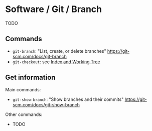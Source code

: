 # Software / Git / Branch

TODO

## Commands

- `git-branch`: "List, create, or delete branches"
  <https://git-scm.com/docs/git-branch>
- `git-checkout`: see [Index and Working Tree](index-working-tree.md)

## Get information

Main commands:

- `git-show-branch`: "Show branches and their commits"
  <https://git-scm.com/docs/git-show-branch>

Other commands:

- TODO
